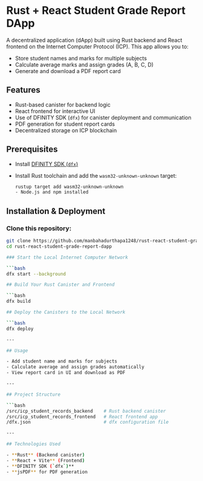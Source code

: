 # Rust + React Student Grade Report DApp

A decentralized application (dApp) built using Rust backend and React frontend on the Internet Computer Protocol (ICP). This app allows you to:

- Store student names and marks for multiple subjects
- Calculate average marks and assign grades (A, B, C, D)
- Generate and download a PDF report card

## Features

- Rust-based canister for backend logic
- React frontend for interactive UI
- Use of DFINITY SDK (`dfx`) for canister deployment and communication
- PDF generation for student report cards
- Decentralized storage on ICP blockchain

## Prerequisites

- Install [DFINITY SDK (`dfx`)](https://internetcomputer.org/docs/current/developer-docs/setup/install/)
- Install Rust toolchain and add the `wasm32-unknown-unknown` target:
  
  ```bash
  rustup target add wasm32-unknown-unknown
  - Node.js and npm installed

## Installation & Deployment

### Clone this repository:

```bash
git clone https://github.com/manbahadurthapa1248/rust-react-student-grade-report-dapp.git
cd rust-react-student-grade-report-dapp

### Start the Local Internet Computer Network

```bash
dfx start --background

## Build Your Rust Canister and Frontend

```bash
dfx build

## Deploy the Canisters to the Local Network

```bash
dfx deploy

---

## Usage

- Add student name and marks for subjects  
- Calculate average and assign grades automatically  
- View report card in UI and download as PDF  

---

## Project Structure

```bash
/src/icp_student_records_backend    # Rust backend canister  
/src/icp_student_records_frontend   # React frontend app  
/dfx.json                           # dfx configuration file

---

## Technologies Used

- **Rust** (Backend canister)
- **React + Vite** (Frontend)
- **DFINITY SDK (`dfx`)**
- **jsPDF** for PDF generation
